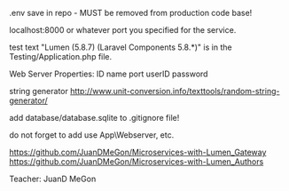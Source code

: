 .env save in repo - MUST be removed from production code base!

localhost:8000 or whatever port you specified for the service.

test text "Lumen (5.8.7) (Laravel Components 5.8.*)" is in the Testing/Application.php file.

Web Server Properties:
ID
name
port
userID
password

string generator
http://www.unit-conversion.info/texttools/random-string-generator/

add database/database.sqlite to .gitignore file!

do not forget to add use App\Webserver, etc.

https://github.com/JuanDMeGon/Microservices-with-Lumen_Gateway
https://github.com/JuanDMeGon/Microservices-with-Lumen_Authors

Teacher: JuanD MeGon

